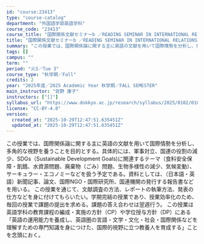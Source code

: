 ```yaml
---
id: "course:23413"
type: "course-catalog"
department: "外国語学部英語学科"
course_code: "23413"
course_title: "国際関係文献セミナーb ／READING SEMINAR IN INTERNATIONAL RELATIONS (B)"
title: "国際関係文献セミナーb ／READING SEMINAR IN INTERNATIONAL RELATIONS (B)"
summary: "この授業では、国際関係論に関する主に英語の文献を用いて国際情勢を分析し、多角的な視野を養うことを目的とする。具体的には、軍事対立、国連の役割の減少、SDGs（Sustainable Development Goals)に関連するテーマ（食料…"
tags: []
campus: ""
term: ""
period: "火3／Tue 3"
course_type: "秋学期／Fall"
credits: 2
year: "2025年度／2025 Academic Year 秋学期／FALL SEMESTER"
main_instructor: "佐野 康子"
instructors: ["[]"]
syllabus_url: "https://www.dokkyo.ac.jp/research/syllabus/2025/0102/0102_23413_ja_JP.html"
license: "CC-BY-4.0"
version:
  created_at: "2025-10-29T12:47:51.635451Z"
  updated_at: "2025-10-29T12:47:51.635451Z"
---
```

この授業では、国際関係論に関する主に英語の文献を用いて国際情勢を分析し、多角的な視野を養うことを目的とする。具体的には、軍事対立、国連の役割の減少、SDGs（Sustainable Development Goals)に関連するテーマ（食料安全保障・飢餓、水資源問題、廃棄物（ごみ）問題、生物多様性の減少、気候変動）、サーキュラー・エコノミーなどを扱う予定である。資料としては、（日本語・英語）新聞記事、論文、国際NGO・国際研究所、国連機関の発行する報告書などを用いる。 この授業を通じて、文献調査の方法、レポートの執筆方法、発表の仕方などを身に付けてもらいたい。学期完結の授業であり、授業効率化のため、毎回の授業で課題の提出を求める。課題の答え合わせは翌週行う。 この授業は英語学科の教育課程の編成・実施の方針（CP）や学位授与方針（DP）にある「英語の運用能力を養成し、英語圏の言語・文学・文化・社会・国際関係などを理解すための専門知識を身につけた、国際的視野に立つ教養人を育成する」ことを念頭におく。
